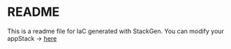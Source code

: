 # README
This is a readme file for IaC generated with StackGen.
You can modify your appStack -> [here](http://main.dev.stackgen.com/appstacks/9acf047e-6ae3-478a-ac90-850981324adc)

